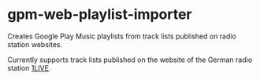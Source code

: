 # gpm-web-playlist-importer
Creates Google Play Music playlists from track lists published on radio station websites.

Currently supports track lists published on the website of the German radio station [1LIVE](http://www.1live.de).